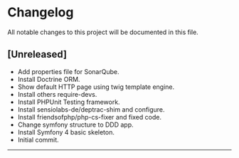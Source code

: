 # Changelog
All notable changes to this project will be documented in this file.

## [Unreleased]

 * Add properties file for SonarQube.
 * Install Doctrine ORM.
 * Show default HTTP page using twig template engine.
 * Install others require-devs.
 * Install PHPUnit Testing framework.
 * Install sensiolabs-de/deptrac-shim and configure.
 * Install friendsofphp/php-cs-fixer and fixed code.
 * Change symfony structure to DDD app.
 * Install Symfony 4 basic skeleton.
 * Initial commit.
___
